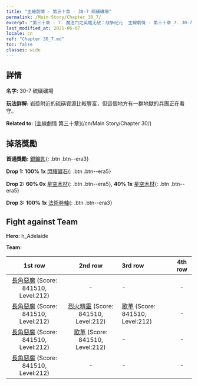 ```yaml
---
title: "主線劇情 - 第三十章 - 30-7 硫磺礦場"
permalink: /Main Story/Chapter 30_7/
excerpt: "第三十章 - 7. 魔法门之英雄无敌：战争纪元  主線劇情 - 第三十章_7. 30-7 硫磺礦場"
last_modified_at: 2021-06-07
locale: cn
ref: "Chapter 30_7.md"
toc: false
classes: wide
---
```


## 詳情

 **名字:** 30-7 硫磺礦場

 **玩法詳解:** 岩漿附近的硫磺資源比較豐富，但這個地方有一群地獄的兵團正在看守。

 **Related to:** [主線劇情 第三十章](/cn/Main Story/Chapter 30/)

## 掉落獎勵

 **首通獎勵:** [銀鑰匙](/cn/Items/con_693/){: .btn .btn--era3}

 **Drop 1:** **100% 1x** [閃耀礦石](/cn/Items/mat_96/){: .btn .btn--era5}

 **Drop 2:** **60% 0x** [星空木材](/cn/Items/mat_90/){: .btn .btn--era5}, **40% 1x** [星空木材](/cn/Items/mat_90/){: .btn .btn--era5}

 **Drop 3:** **100% 1x** [法術卷軸](/cn/Items/con_694/){: .btn .btn--era3}


## Fight against Team
 **Hero:** h_Adelaide

 **Team:**


  | 1st row | 2nd row | 3rd row | 4th row |
  |:----:|:----:|:----|:----:|
  | [長角惡魔](/cn/units/Demon/) (Score: 841510, Level:212)  | - | - | - |
  | [長角惡魔](/cn/units/Demon/) (Score: 841510, Level:212)  | [烈火精靈](/cn/units/Efreeti/) (Score: 841510, Level:212)  | [歌革](/cn/units/Gog/) (Score: 841510, Level:212)  | - |
  | [長角惡魔](/cn/units/Demon/) (Score: 841510, Level:212)  | [歌革](/cn/units/Gog/) (Score: 841510, Level:212)  | - | - |
  | [長角惡魔](/cn/units/Demon/) (Score: 841510, Level:212)  | - | - | - |


